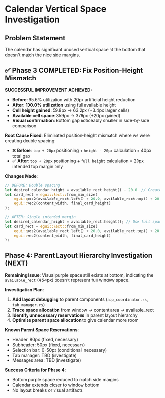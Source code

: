# Calendar Vertical Space Investigation

## Problem Statement
The calendar has significant unused vertical space at the bottom that doesn't match the nice side margins.

## ✅ Phase 3 COMPLETED: Fix Position-Height Mismatch 

**SUCCESSFUL IMPROVEMENT ACHIEVED:**
- **Before**: 95.6% utilization with 20px artificial height reduction
- **After**: **100.0% utilization** using full available height  
- **Cell height gained**: 59.8px → 63.2px (+3.4px larger cells)
- **Available cell space**: 359px → 379px (+20px gained)
- **Visual confirmation**: Bottom gap noticeably smaller in side-by-side comparison

**Root Cause Fixed**: 
Eliminated position-height mismatch where we were creating double spacing:
- ❌ **Before**: `top + 20px` positioning + `height - 20px` calculation = 40px total gap
- ✅ **After**: `top + 20px` positioning + `full height` calculation = 20px intended top margin only

**Changes Made**:
```rust
// BEFORE: Double spacing
let desired_calendar_height = available_rect.height() - 20.0; // Creates bottom gap
let card_rect = egui::Rect::from_min_size(
    egui::pos2(available_rect.left() + 20.0, available_rect.top() + 20.0), // Creates top margin
    egui::vec2(content_width, final_card_height)
);

// AFTER: Single intended margin  
let desired_calendar_height = available_rect.height(); // Use full space
let card_rect = egui::Rect::from_min_size(
    egui::pos2(available_rect.left() + 20.0, available_rect.top() + 20.0), // Keep top margin
    egui::vec2(content_width, final_card_height)
);
```

## Phase 4: Parent Layout Hierarchy Investigation (NEXT)

**Remaining Issue**: Visual purple space still exists at bottom, indicating the `available_rect` (454px) doesn't represent full window space.

**Investigation Plan**:
1. **Add layout debugging** to parent components (`app_coordinator.rs`, `tab_manager.rs`)
2. **Trace space allocation** from window → content area → available_rect  
3. **Identify unnecessary reservations** in parent layout hierarchy
4. **Optimize parent space allocation** to give calendar more room

**Known Parent Space Reservations**:
- Header: 80px (fixed, necessary)
- Subheader: 50px (fixed, necessary) 
- Selection bar: 0-50px (conditional, necessary)
- Tab manager: TBD (investigate)
- Messages area: TBD (investigate)

**Success Criteria for Phase 4**:
- Bottom purple space reduced to match side margins
- Calendar extends closer to window bottom
- No layout breaks or visual artifacts 